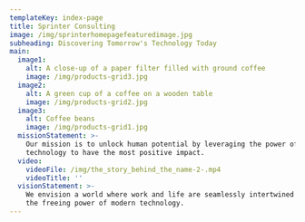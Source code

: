 ```yaml
---
templateKey: index-page
title: Sprinter Consulting
image: /img/sprinterhomepagefeaturedimage.jpg
subheading: Discovering Tomorrow's Technology Today
main:
  image1:
    alt: A close-up of a paper filter filled with ground coffee
    image: /img/products-grid3.jpg
  image2:
    alt: A green cup of a coffee on a wooden table
    image: /img/products-grid2.jpg
  image3:
    alt: Coffee beans
    image: /img/products-grid1.jpg
  missionStatement: >-
    Our mission is to unlock human potential by leveraging the power of
    technology to have the most positive impact.
  video:
    videoFile: /img/the_story_behind_the_name-2-.mp4
    videoTitle: ''
  visionStatement: >-
    We envision a world where work and life are seamlessly intertwined through
    the freeing power of modern technology.
---
```


